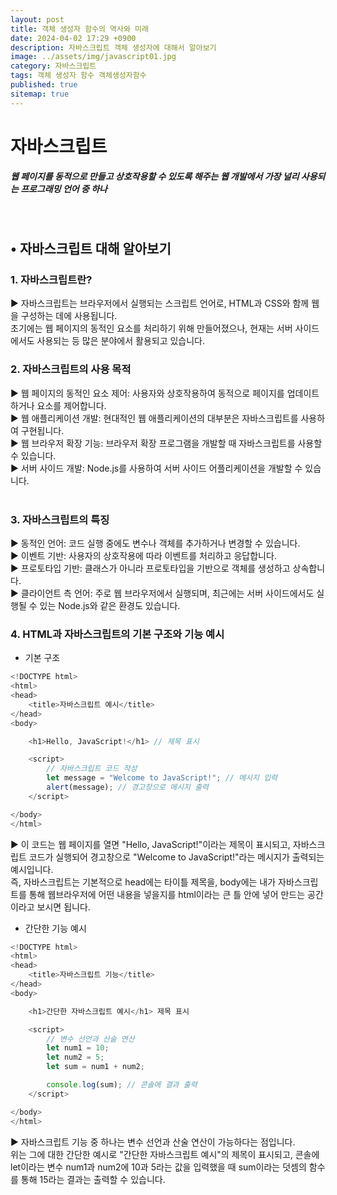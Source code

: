 ```yaml
---
layout: post
title: 객체 생성자 함수의 역사와 미래
date: 2024-04-02 17:29 +0900
description: 자바스크립트 객체 생성자에 대해서 알아보기
image: ../assets/img/javascript01.jpg
category: 자바스크립트
tags: 객체 생성자 함수 객체생성자함수
published: true
sitemap: true
---
```


# 자바스크립트
##### 웹 페이지를 동적으로 만들고 상호작용할 수 있도록 해주는 웹 개발에서 가장 널리 사용되는 프로그래밍 언어 중 하나

<br>

## • 자바스크립트 대해 알아보기

### 1. 자바스크립트란?
▶ 자바스크립트는 브라우저에서 실행되는 스크립트 언어로, HTML과 CSS와 함께 웹을 구성하는 데에 사용됩니다.<br>
초기에는 웹 페이지의 동적인 요소를 처리하기 위해 만들어졌으나, 현재는 서버 사이드에서도 사용되는 등 많은 분야에서 활용되고 있습니다.
<br>

### 2. 자바스크립트의 사용 목적
▶ 웹 페이지의 동적인 요소 제어: 사용자와 상호작용하여 동적으로 페이지를 업데이트하거나 요소를 제어합니다.<br>
▶ 웹 애플리케이션 개발: 현대적인 웹 애플리케이션의 대부분은 자바스크립트를 사용하여 구현됩니다.<br>
▶ 웹 브라우저 확장 기능: 브라우저 확장 프로그램을 개발할 때 자바스크립트를 사용할 수 있습니다.<br>
▶ 서버 사이드 개발: Node.js를 사용하여 서버 사이드 어플리케이션을 개발할 수 있습니다.<br>
<br>

### 3. 자바스크립트의 특징
▶ 동적인 언어: 코드 실행 중에도 변수나 객체를 추가하거나 변경할 수 있습니다.<br>
▶ 이벤트 기반: 사용자의 상호작용에 따라 이벤트를 처리하고 응답합니다.<br>
▶ 프로토타입 기반: 클래스가 아니라 프로토타입을 기반으로 객체를 생성하고 상속합니다.<br>
▶ 클라이언트 측 언어: 주로 웹 브라우저에서 실행되며, 최근에는 서버 사이드에서도 실행될 수 있는 Node.js와 같은 환경도 있습니다.
<br>

### 4. HTML과 자바스크립트의 기본 구조와 기능 예시

- 기본 구조

````javascript
<!DOCTYPE html>
<html>
<head>
    <title>자바스크립트 예시</title>
</head>
<body>

    <h1>Hello, JavaScript!</h1> // 제목 표시

    <script>
        // 자바스크립트 코드 작성
        let message = "Welcome to JavaScript!"; // 메시지 입력
        alert(message); // 경고창으로 메시지 출력
    </script>

</body>
</html>
````

▶ 이 코드는 웹 페이지를 열면 "Hello, JavaScript!"이라는 제목이 표시되고, 자바스크립트 코드가 실행되어 경고창으로 "Welcome to JavaScript!"라는 메시지가 출력되는 예시입니다.<br>
즉, 자바스크립트는 기본적으로 head에는 타이틀 제목을, body에는 내가 자바스크립트를 통해 웹브라우저에 어떤 내용을 넣을지를 html이라는 큰 틀 안에 넣어 만드는 공간이라고 보시면 됩니다.
<br>

- 간단한 기능 예시

````javascript
<!DOCTYPE html>
<html>
<head>
    <title>자바스크립트 기능</title>
</head>
<body>

    <h1>간단한 자바스크립트 예시</h1> 제목 표시

    <script>
        // 변수 선언과 산술 연산
        let num1 = 10;
        let num2 = 5;
        let sum = num1 + num2;

        console.log(sum); // 콘솔에 결과 출력
    </script>

</body>
</html>
````

▶ 자바스크립트 기능 중 하나는 변수 선언과 산술 연산이 가능하다는 점입니다.<br>
위는 그에 대한 간단한 예시로 "간단한 자바스크립트 예시"의 제목이 표시되고, 콘솔에 let이라는 변수 num1과 num2에 10과 5라는 값을 입력했을 때 sum이라는 덧셈의 함수를 통해 15라는 결과는 출력할 수 있습니다.